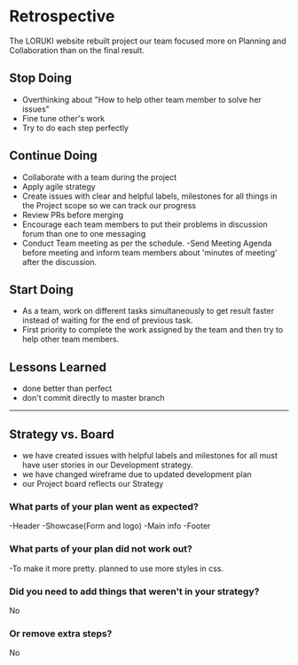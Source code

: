 # Retrospective

The LORUKI website rebuilt project our team focused more on Planning and
Collaboration than on the final result.

## Stop Doing

- Overthinking about "How to help other team member to solve her issues"
- Fine tune other's work
- Try to do each step perfectly

## Continue Doing

- Collaborate with a team during the project
- Apply agile strategy
- Create issues with clear and helpful labels, milestones for all things in the
  Project scope so we can track our progress
- Review PRs before merging
- Encourage each team members to put their problems in discussion forum than one
  to one messaging
- Conduct Team meeting as per the schedule. -Send Meeting Agenda before meeting
  and inform team members about 'minutes of meeting' after the discussion.

## Start Doing

- As a team, work on different tasks simultaneously to get result faster instead
  of waiting for the end of previous task.
- First priority to complete the work assigned by the team and then try to help
  other team members.

## Lessons Learned

- done better than perfect
- don't commit directly to master branch

---

## Strategy vs. Board

- we have created issues with helpful labels and milestones for all must have
  user stories in our Development strategy.
- we have changed wireframe due to updated development plan
- our Project board reflects our Strategy

### What parts of your plan went as expected?

-Header -Showcase(Form and logo) -Main info -Footer

### What parts of your plan did not work out?

-To make it more pretty. planned to use more styles in css.

### Did you need to add things that weren't in your strategy?

No

### Or remove extra steps?

No
